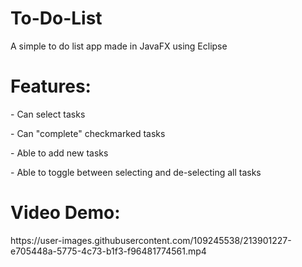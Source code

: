 # To-Do-List
A simple to do list app made in JavaFX using Eclipse

<h1>Features:</h1>
<p>- Can select tasks</p>
<p>- Can "complete" checkmarked tasks</p>
<p>- Able to add new tasks</p>
<p>- Able to toggle between selecting and de-selecting all tasks</p>

<h1>Video Demo:</h1>
https://user-images.githubusercontent.com/109245538/213901227-e705448a-5775-4c73-b1f3-f96481774561.mp4

